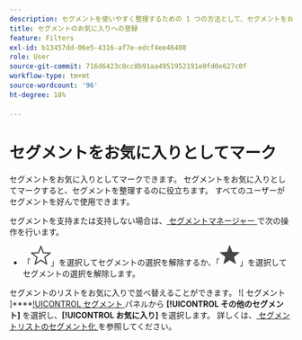 ```yaml
---
description: セグメントを使いやすく整理するための 1 つの方法として、セグメントをお気に入りに登録することができます。
title: セグメントのお気に入りへの登録
feature: Filters
exl-id: b13457dd-06e5-4316-af7e-edcf4ee46408
role: User
source-git-commit: 716d6423c0cc8b91aa4951952191e0fd0e627c0f
workflow-type: tm+mt
source-wordcount: '96'
ht-degree: 18%

---
```


# セグメントをお気に入りとしてマーク

セグメントをお気に入りとしてマークできます。 セグメントをお気に入りとしてマークすると、セグメントを整理するのに役立ちます。 すべてのユーザーがセグメントを好んで使用できます。

セグメントを支持または支持しない場合は、[ セグメントマネージャー ](/help/components/filters/manage-filters.md) で次の操作を行います。

* 「![ 星形 ](/help/assets/icons/StarOutline.svg)」を選択してセグメントの選択を解除するか、「![ 星形 ](/help/assets/icons/Star.svg)」を選択してセグメントの選択を解除します。

セグメントのリストをお気に入りで並べ替えることができます。 ![ セグメント ]****[!UICONTROL  セグメント ](/help/assets/icons/Filter.svg) パネルから **[!UICONTROL その他のセグメント]** を選択し、**[!UICONTROL お気に入り]** を選択します。 詳しくは、[ セグメントリストのセグメント化 ](/help/components/filters/filters-filter.md) を参照してください。
